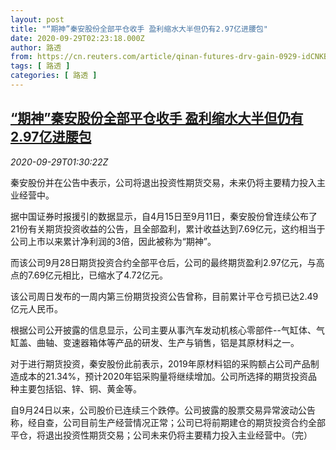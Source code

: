 ```yaml
---
layout: post
title: "“期神”秦安股份全部平仓收手 盈利缩水大半但仍有2.97亿进腰包"
date: 2020-09-29T02:23:18.000Z
author: 路透
from: https://cn.reuters.com/article/qinan-futures-drv-gain-0929-idCNKBS26K04A
tags: [ 路透 ]
categories: [ 路透 ]
---
```

<!--1601346198000-->
[“期神”秦安股份全部平仓收手 盈利缩水大半但仍有2.97亿进腰包](https://cn.reuters.com/article/qinan-futures-drv-gain-0929-idCNKBS26K04A)
------

<div>
<div><i>2020-09-29T01:30:22Z</i></div><p>秦安股份并在公告中表示，公司将退出投资性期货交易，未来仍将主要精力投入主业经营中。</p><p>据中国证券时报援引的数据显示，自4月15日至9月11日，秦安股份曾连续公布了21份有关期货投资收益的公告，且全部盈利，累计收益达到7.69亿元，这约相当于公司上市以来累计净利润的3倍，因此被称为“期神”。</p><p>而该公司9月28日期货投资合约全部平仓后，公司的最终期货盈利2.97亿元，与高点的7.69亿元相比，已缩水了4.72亿元。</p><p>该公司周日发布的一周内第三份期货投资公告曾称，目前累计平仓亏损已达2.49亿元人民币。</p><p>根据公司公开披露的信息显示，公司主要从事汽车发动机核心零部件--气缸体、气缸盖、曲轴、变速器箱体等产品的研发、生产与销售，铝是其原材料之一。</p><p>对于进行期货投资，秦安股份此前表示，2019年原材料铝的采购额占公司产品制造成本的21.34%，预计2020年铝采购量将继续增加。公司所选择的期货投资品种主要包括铝、锌、铜、黄金等。</p><p>自9月24日以来，公司股价已连续三个跌停。公司披露的股票交易异常波动公告称，经自查，公司目前生产经营情况正常；公司已将前期建仓的期货投资合约全部平仓，将退出投资性期货交易；公司未来仍将主要精力投入主业经营中。（完）</p>
</div>
